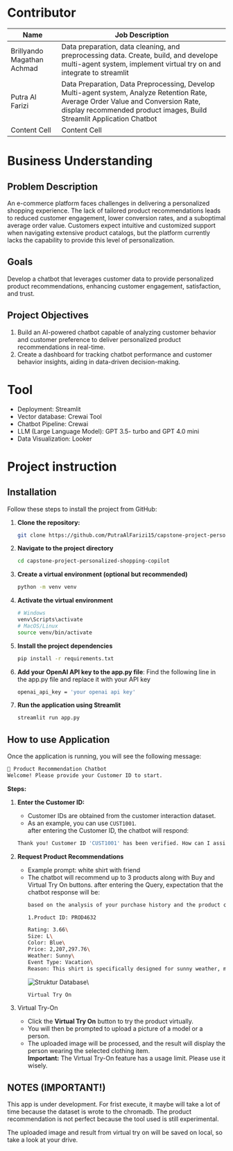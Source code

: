 # Contributor
| Name  | Job Description |
| ------------- | ------------- |
| Brillyando Magathan Achmad  | Data preparation, data cleaning, and preprocessing data. Create, build, and develope multi-agent system, implement virtual try on and integrate to streamlit  |
| Putra Al Farizi  | Data Preparation, Data Preprocessing, Develop Multi-agent system, Analyze Retention Rate, Average Order Value and Conversion Rate, display recommended product images, Build Streamlit Application Chatbot |
| Content Cell  | Content Cell  |

# Business Understanding

## Problem Description
An e-commerce platform faces challenges in delivering a personalized shopping experience. The lack of tailored product recommendations leads to reduced customer engagement, lower conversion rates, and a suboptimal average order value. Customers expect intuitive and customized support when navigating extensive product catalogs, but the platform currently lacks the capability to provide this level of personalization.

## Goals
Develop a chatbot that leverages customer data to provide personalized product recommendations, enhancing customer engagement, satisfaction, and trust.

## Project Objectives
1. Build an AI-powered chatbot capable of analyzing customer behavior and customer preference to deliver personalized product recommendations in real-time.
2. Create a dashboard for tracking chatbot performance and customer behavior insights, aiding in data-driven decision-making.

# Tool
- Deployment: Streamlit
- Vector database: Crewai Tool
- Chatbot Pipeline: Crewai
- LLM (Large Language Model): GPT 3.5- turbo and GPT 4.0 mini
- Data Visualization: Looker

# Project instruction

## Installation

Follow these steps to install the project from GitHub:

1. **Clone the repository:**
   ```bash
   git clone https://github.com/PutraAlFarizi15/capstone-project-personalized-shopping-copilot.git
2. **Navigate to the project directory**
    ```bash
    cd capstone-project-personalized-shopping-copilot
3. **Create a virtual environment (optional but recommended)**
    ```bash
    python -m venv venv
4. **Activate the virtual environment**
    ```bash
    # Windows
    venv\Scripts\activate
    # MacOS/Linux
    source venv/bin/activate
5. **Install the project dependencies**
    ```bash
    pip install -r requirements.txt
6. **Add your OpenAI API key to the app.py file**: Find the following line in the app.py file and replace it with your API key
    ```bash
    openai_api_key = 'your openai api key'
7. **Run the application using Streamlit**
    ```bash
    streamlit run app.py
    ```

## How to use Application
Once the application is running, you will see the following message:
```bash
💬 Product Recommendation Chatbot
Welcome! Please provide your Customer ID to start.
```
**Steps:**

1. **Enter the Customer ID:**
   - Customer IDs are obtained from the customer interaction dataset.
   - As an example, you can use `CUST1001`.\
   after entering the Customer ID, the chatbot will respond:
   ```bash
   Thank you! Customer ID 'CUST1001' has been verified. How can I assist you?
    ```

2. **Request Product Recommendations**
    - Example prompt: white shirt with friend
    - The chatbot will recommend up to 3 products along with Buy and Virtual Try On buttons.
    after entering the Query, expectation that the chatbot response will be:
        ```bash
        based on the analysis of your purchase history and the product catalog, I recommend the following blue shirts for your vacation:

        1.Product ID: PROD4632

        Rating: 3.66\
        Size: L\
        Color: Blue\
        Price: 2,207,297.76\
        Weather: Sunny\
        Event Type: Vacation\
        Reason: This shirt is specifically designed for sunny weather, making it ideal for vacation. Its blue color aligns with your preference, and it falls within a similar price range to your previous purchases, indicating a potential fit for your budget.
        ```
        ![Struktur Database](image/PROD1457.jpg)\
        ```bash
        Virtual Try On
        ```

3. Virtual Try-On  
    - Click the **Virtual Try On** button to try the product virtually.  
    - You will then be prompted to upload a picture of a model or a person.  
    - The uploaded image will be processed, and the result will display the person wearing the selected clothing item. \
    **Important:** The Virtual Try-On feature has a usage limit. Please use it wisely. 

## NOTES (IMPORTANT!)
This app is under development. For frist execute, it maybe will take a lot of time because 
the dataset is wrote to the chromadb. The product recommendation is not perfect because the tool used is still experimental.

The uploaded image and result from virtual try on will be saved on local, so take a look at your drive.
